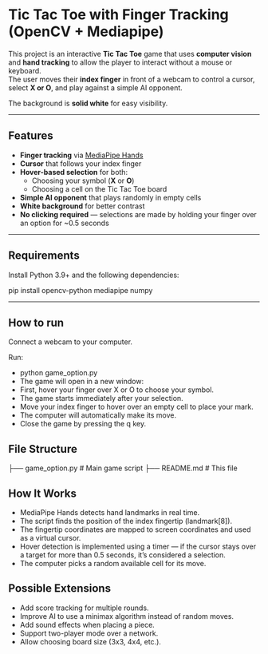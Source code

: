 # Tic Tac Toe with Finger Tracking (OpenCV + Mediapipe)

This project is an interactive **Tic Tac Toe** game that uses **computer vision** and **hand tracking** to allow the player to interact without a mouse or keyboard.  
The user moves their **index finger** in front of a webcam to control a cursor, select **X or O**, and play against a simple AI opponent.  

The background is **solid white** for easy visibility.

---

## Features

- **Finger tracking** via [MediaPipe Hands](https://google.github.io/mediapipe/solutions/hands.html)
- **Cursor** that follows your index finger
- **Hover-based selection** for both:
  - Choosing your symbol (**X** or **O**)
  - Choosing a cell on the Tic Tac Toe board
- **Simple AI opponent** that plays randomly in empty cells
- **White background** for better contrast
- **No clicking required** — selections are made by holding your finger over an option for ~0.5 seconds

---

## Requirements

Install Python 3.9+ and the following dependencies:

pip install opencv-python mediapipe numpy

---

## How to run

Connect a webcam to your computer.

Run:
- python game_option.py
- The game will open in a new window:
- First, hover your finger over X or O to choose your symbol.
- The game starts immediately after your selection.
- Move your index finger to hover over an empty cell to place your mark.
- The computer will automatically make its move.
- Close the game by pressing the q key.

## File Structure

├── game_option.py   # Main game script
├── README.md        # This file

## How It Works
- MediaPipe Hands detects hand landmarks in real time.
- The script finds the position of the index fingertip (landmark[8]).
- The fingertip coordinates are mapped to screen coordinates and used as a virtual cursor.
- Hover detection is implemented using a timer — if the cursor stays over a target for more than 0.5 seconds, it’s considered a selection.
- The computer picks a random available cell for its move.

## Possible Extensions
- Add score tracking for multiple rounds.
- Improve AI to use a minimax algorithm instead of random moves.
- Add sound effects when placing a piece.
- Support two-player mode over a network.
- Allow choosing board size (3x3, 4x4, etc.).
